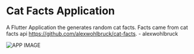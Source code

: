 # Cat Facts Application

A Flutter Application the generates random cat facts.
Facts came from cat facts api https://github.com/alexwohlbruck/cat-facts. - alexwohlbruck

![APP IMAGE](/images/Cat\Facts\App.png)